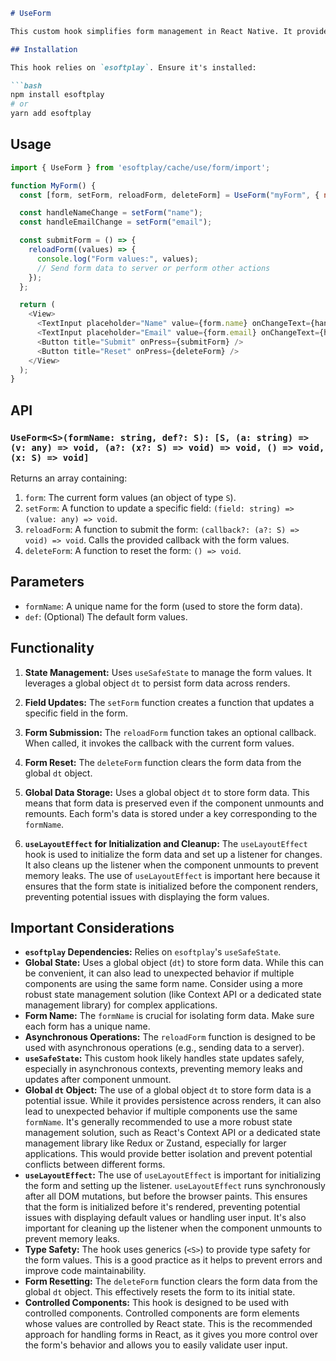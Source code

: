 ```markdown
# UseForm

This custom hook simplifies form management in React Native. It provides state management, field updates, form submission, and resetting functionality.  It uses a global object (`dt`) to store form data.

## Installation

This hook relies on `esoftplay`. Ensure it's installed:

```bash
npm install esoftplay
# or
yarn add esoftplay
```

## Usage

```javascript
import { UseForm } from 'esoftplay/cache/use/form/import';

function MyForm() {
  const [form, setForm, reloadForm, deleteForm] = UseForm("myForm", { name: "", email: "" });

  const handleNameChange = setForm("name");
  const handleEmailChange = setForm("email");

  const submitForm = () => {
    reloadForm((values) => {
      console.log("Form values:", values);
      // Send form data to server or perform other actions
    });
  };

  return (
    <View>
      <TextInput placeholder="Name" value={form.name} onChangeText={handleNameChange} />
      <TextInput placeholder="Email" value={form.email} onChangeText={handleEmailChange} />
      <Button title="Submit" onPress={submitForm} />
      <Button title="Reset" onPress={deleteForm} />
    </View>
  );
}

```

## API

### `UseForm<S>(formName: string, def?: S): [S, (a: string) => (v: any) => void, (a?: (x?: S) => void) => void, () => void, (x: S) => void]`

Returns an array containing:

1.  `form`: The current form values (an object of type `S`).
2.  `setForm`: A function to update a specific field: `(field: string) => (value: any) => void`.
3.  `reloadForm`: A function to submit the form: `(callback?: (a?: S) => void) => void`.  Calls the provided callback with the form values.
4.  `deleteForm`: A function to reset the form: `() => void`.


## Parameters

*   `formName`: A unique name for the form (used to store the form data).
*   `def`: (Optional) The default form values.

## Functionality

1.  **State Management:** Uses `useSafeState` to manage the form values.  It leverages a global object `dt` to persist form data across renders.

2.  **Field Updates:** The `setForm` function creates a function that updates a specific field in the form.

3.  **Form Submission:** The `reloadForm` function takes an optional callback. When called, it invokes the callback with the current form values.

4.  **Form Reset:** The `deleteForm` function clears the form data from the global `dt` object.


5. **Global Data Storage:** Uses a global object `dt` to store form data. This means that form data is preserved even if the component unmounts and remounts. Each form's data is stored under a key corresponding to the `formName`.

6. **`useLayoutEffect` for Initialization and Cleanup:** The `useLayoutEffect` hook is used to initialize the form data and set up a listener for changes. It also cleans up the listener when the component unmounts to prevent memory leaks. The use of `useLayoutEffect` is important here because it ensures that the form state is initialized before the component renders, preventing potential issues with displaying the form values.

## Important Considerations

*   **`esoftplay` Dependencies:** Relies on `esoftplay`'s `useSafeState`.
*   **Global State:** Uses a global object (`dt`) to store form data.  While this can be convenient, it can also lead to unexpected behavior if multiple components are using the same form name.  Consider using a more robust state management solution (like Context API or a dedicated state management library) for complex applications.
*   **Form Name:** The `formName` is crucial for isolating form data.  Make sure each form has a unique name.
*   **Asynchronous Operations:** The `reloadForm` function is designed to be used with asynchronous operations (e.g., sending data to a server).
*   **`useSafeState`:** This custom hook likely handles state updates safely, especially in asynchronous contexts, preventing memory leaks and updates after component unmount.
* **Global `dt` Object:** The use of a global object `dt` to store form data is a potential issue.  While it provides persistence across renders, it can also lead to unexpected behavior if multiple components use the same `formName`.  It's generally recommended to use a more robust state management solution, such as React's Context API or a dedicated state management library like Redux or Zustand, especially for larger applications.  This would provide better isolation and prevent potential conflicts between different forms.
* **`useLayoutEffect`:**  The use of `useLayoutEffect` is important for initializing the form and setting up the listener.  `useLayoutEffect` runs synchronously after all DOM mutations, but before the browser paints.  This ensures that the form is initialized before it's rendered, preventing potential issues with displaying default values or handling user input.  It's also important for cleaning up the listener when the component unmounts to prevent memory leaks.
* **Type Safety:** The hook uses generics (`<S>`) to provide type safety for the form values.  This is a good practice as it helps to prevent errors and improve code maintainability.
* **Form Resetting:** The `deleteForm` function clears the form data from the global `dt` object.  This effectively resets the form to its initial state.
* **Controlled Components:**  This hook is designed to be used with controlled components.  Controlled components are form elements whose values are controlled by React state.  This is the recommended approach for handling forms in React, as it gives you more control over the form's behavior and allows you to easily validate user input.
